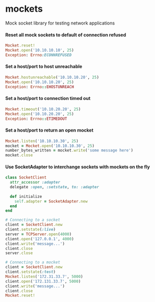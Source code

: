 mockets
=======

Mock socket library for testing network applications

#### Reset all mock sockets to default of connection refused
```ruby
Mocket.reset!
Mocket.open('10.10.10.10', 25)
Exception: Errno:ECONNREFUSED
```

#### Set a host/port to host unreachable
```ruby
Mocket.hostunreachable('10.10.10.20', 25)
Mocket.open('10.10.10.20', 25)
Exception: Errno::EHOSTUNREACH
```

#### Set a host/port to connection timed out
```ruby
Mocket.timeout('10.10.20.20', 25)
Mocket.open('10.10.20.20', 25)
Exception: Errno::ETIMEDOUT
```

#### Set a host/port to return an open mocket
```ruby
Mocket.listen('10.10.10.30', 25)
mocket = Mocket.open('10.10.10.30', 25)
number_bytes_written = mocket.write('some message here')
mocket.close
```

#### Use SocketAdapter to interchange sockets with mockets on the fly
```ruby
class SocketClient
  attr_accessor :adapter
  delegate :open, :setstate, to: :adapter
  
  def initialize
    self.adapter = SocketAdapter.new
  end
end

# Connecting to a socket
client = SocketClient.new
client.setstate(:live)
server = TCPServer.open(4000)
client.open('127.0.0.1', 4000)
client.write('message...')
client.close
server.close

# Connecting to a mocket
client = SocketClient.new
client.setstate(:test)
Mocket.listen('172.31.33.7', 5000)
client.open('172.131.33.7', 5000)
client.write('message...')
client.close
Mocket.reset!
```
